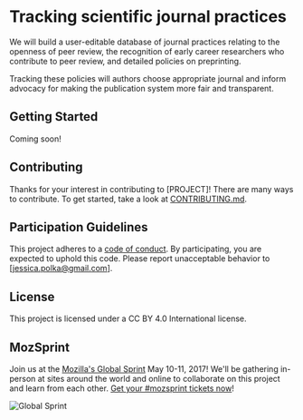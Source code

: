 # Tracking scientific journal practices

We will build a user-editable database of journal practices relating to the openness of peer review, the recognition of early career researchers who contribute to peer review, and detailed policies on preprinting.

Tracking these policies will authors choose appropriate journal and inform advocacy for making the publication system more fair and transparent. 

## Getting Started

Coming soon!

## Contributing

Thanks for your interest in contributing to [PROJECT]! There are many ways to contribute. To get started, take a look at [CONTRIBUTING.md](CONTRIBUTING.md).

## Participation Guidelines

This project adheres to a [code of conduct](CODE_OF_CONDUCT.md). By participating, you are expected to uphold this code. Please report unacceptable behavior to [jessica.polka@gmail.com].

## License

This project is licensed under a CC BY 4.0 International license. 

## MozSprint

Join us at the [Mozilla's Global Sprint](http://mzl.la/global-sprint/) May 10-11, 2017! We'll be gathering in-person at sites around the world and online to collaborate on this project and learn from each other. [Get your #mozsprint tickets now](http://mzl.la/global-sprint/)!

![Global Sprint](https://user-images.githubusercontent.com/617994/37716586-3b0397a0-2cf5-11e8-8c6f-bad01f67f50e.jpg)
